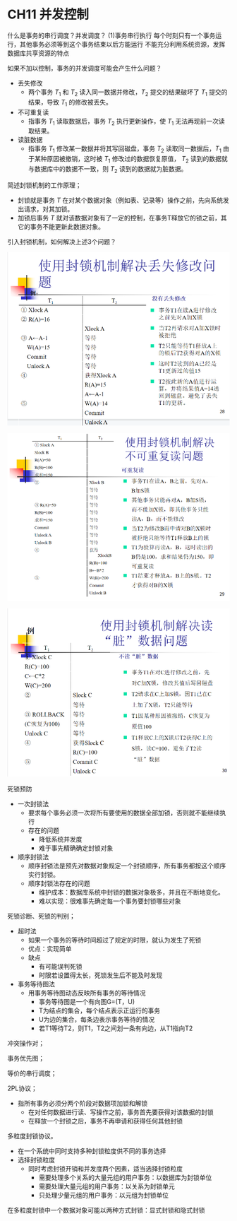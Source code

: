 # CH11 并发控制

什么是事务的串行调度？并发调度？
(1)事务串行执行
每个时刻只有一个事务运行，其他事务必须等到这个事务结束以后方能运行
不能充分利用系统资源，发挥数据库共享资源的特点


如果不加以控制，事务的并发调度可能会产生什么问题？
- 丢失修改
	- 两个事务 $T_1$ 和 $T_2$ 读入同一数据并修改，$T_2$ 提交的结果破坏了 $T_1$ 提交的结果，导致 $T_1$ 的修改被丢失。
- 不可重复读
	- 指事务 $T_1$ 读取数据后，事务 $T_2$ 执行更新操作，使 $T_1$ 无法再现前一次读取结果。
- 读脏数据
	- 指事务 $T_1$ 修改某一数据并将其写回磁盘，事务 $T_2$ 读取同一数据后，$T_1$ 由于某种原因被撤销，这时被 $T_1$ 修改过的数据恢复原值， $T_2$ 读到的数据就与数据库中的数据不一致，则 $T_2$ 读到的数据就为脏数据。

简述封锁机制的工作原理；
- 封锁就是事务 $T$ 在对某个数据对象（例如表、记录等）操作之前，先向系统发出请求，对其加锁。
- 加锁后事务 $T$ 就对该数据对象有了一定的控制，在事务T释放它的锁之前，其它的事务不能更新此数据对象。

引入封锁机制，如何解决上述3个问题？

![](./pic/11-1.bmp)

![](./pic/11-2.bmp)

![](./pic/11-3.bmp)

死锁预防
- 一次封锁法
	- 要求每个事务必须一次将所有要使用的数据全部加锁，否则就不能继续执行
	- 存在的问题
		- 降低系统并发度
		- 难于事先精确确定封锁对象
- 顺序封锁法
	- 顺序封锁法是预先对数据对象规定一个封锁顺序，所有事务都按这个顺序实行封锁。
	- 顺序封锁法存在的问题
		- 维护成本：数据库系统中封锁的数据对象极多，并且在不断地变化。
		- 难以实现：很难事先确定每一个事务要封锁哪些对象

死锁诊断、死锁的判别；
- 超时法
	- 如果一个事务的等待时间超过了规定的时限，就认为发生了死锁
	- 优点：实现简单
	- 缺点
		- 有可能误判死锁
		- 时限若设置得太长，死锁发生后不能及时发现
- 事务等待图法
	- 用事务等待图动态反映所有事务的等待情况
		- 事务等待图是一个有向图G=(T，U)
		- T为结点的集合，每个结点表示正运行的事务
		- U为边的集合，每条边表示事务等待的情况
		- 若T1等待T2，则T1，T2之间划一条有向边，从T1指向T2

冲突操作对；


事务优先图；


等价的串行调度；


2PL协议；
- 指所有事务必须分两个阶段对数据项加锁和解锁 
	- 在对任何数据进行读、写操作之前，事务首先要获得对该数据的封锁
	- 在释放一个封锁之后，事务不再申请和获得任何其他封锁

多粒度封锁协议。
- 在一个系统中同时支持多种封锁粒度供不同的事务选择
- 选择封锁粒度
	- 同时考虑封锁开销和并发度两个因素，适当选择封锁粒度
		- 需要处理多个关系的大量元组的用户事务：以数据库为封锁单位
		- 需要处理大量元组的用户事务：以关系为封锁单元
		- 只处理少量元组的用户事务：以元组为封锁单位

在多粒度封锁中一个数据对象可能以两种方式封锁：显式封锁和隐式封锁
